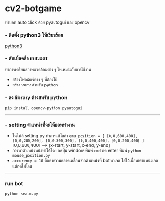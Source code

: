 # cv2-botgame
ทำบอท auto click ด้วย pyautogui และ opencv

### - ติดตั้ง python3 ให้เรียบร้อย
[python3](https://www.python.org/downloads/)

### - ดับเบิ้ลคลิ้ก init.bat
ทำการเตรียมสภาพแวดล้อมต่าง ๆ ให่เหมาะกับการใช้งาน
- สร้างโฟลเด้อร์ต่าง ๆ ที่ต้องใช้
- สร้าง venv สำหรับ python

### - ลง library ต่างสหรับ python
  ``pip install opencv-python pyautogui``

***
### - setting ตำแหน่งที่จะให้บอททำงาน
- ในไฟล์ setting.py ทำการแก้ไขค่า `emu_position = [
    [0,0,600,400],
    [0,0,200,200],
    [0,0,300,300],
    [0,0,400,400],
    [0,0,200,400]
]` [0,0,600,400] ==> [x-start, y-start, x-end, y-end]
- การหาตำแหน่งหน้าทำได้โดย กดปุ่ม window พิมพ์ `cmd` กด enter พิมพ์ `python mouse_position.py`
- `accurency = 10` คือค่าความคลาดเคลื่อนจากตำแหน่งที่ bot หาเจอ ใส่ไว้เผื่อหาตำแหน่งเจอแต่กดไม่โดน

***
### run bot
`python sealm.py`
